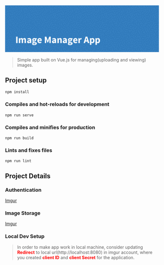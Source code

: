 <!-- Styles -->
<style>
strong {color: red;}
</style>

![image-manager-app](./banner.png)

> Simple app built on Vue.js for managing(uploading and viewing) images.

## Project setup
```
npm install
```

### Compiles and hot-reloads for development
```
npm run serve
```

### Compiles and minifies for production
```
npm run build
```

### Lints and fixes files
```
npm run lint
```

## Project Details

### Authentication

[Imgur](https://apidocs.imgur.com/)

### Image Storage

[Imgur](https://apidocs.imgur.com/)

### Local Dev Setup
> In order to make app work in local machine, consider updating **Redirect** to local url(http://localhost:8080) in imgur account, where you created **client ID** and **client Secret** for the application.

